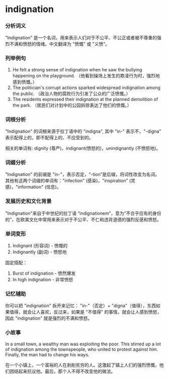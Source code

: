 # indignation

### 分析词义

  

"Indignation" 是一个名词，用来表示人们对于不公平、不公正或者被不尊重的强烈不满和愤怒的情绪。中文翻译为 "愤慨" 或 "义愤"。

  

### 列举例句

  

1.  He felt a strong sense of indignation when he saw the bullying happening on the playground. （他看到操场上发生的欺凌行为时，强烈地感到愤慨。）
2.  The politician's corrupt actions sparked widespread indignation among the public. （政治人物的腐败行为引发了公众的广泛愤慨。）
3.  The residents expressed their indignation at the planned demolition of the park. （居民们对计划中的公园拆除表达了他们的愤慨。）

  

### 词根分析

  

"Indignation" 的词根来源于拉丁语中的 "indigna", 其中 "in-" 表示不，"-digna" 表示配得上的，即不配得上的、不应受到的。

  

相关的单词有: dignity (尊严)，indignant(愤怒的)，unindignantly (不愤怒地)。

  

### 词缀分析

  

"Indignation" 的前缀是 "in-"，表示否定，“-tion”是后缀，将词性改变为名词。其他有这两个词缀的单词有："infection" (感染)，"inspiration" (灵感)，"information" (信息)。

  

### 发展历史和文化背景

  

"Indignation"来自于中世纪的拉丁语 “indignationem”，意为“不合乎应有的身份的”，在欧美文化中常用来表示对于不公平、不仁和违背道德的强烈反感和愤怒。

  

### 单词变形

  

1.  Indignant (形容词) - 愤慨的
2.  Indignantly (副词) - 愤怒地

  

固定搭配：

  

1.  Burst of indignation - 愤然爆发
2.  In high indignation - 非常愤怒

  

### 记忆辅助

  

你可以把 "indignation" 拆开来记忆： "in-"（否定）+ "digna"（值得），东西如果值得，就会让人喜欢，反过来，如果是 "不值得" 的事情，就会让人感到愤怒，因此 "indignation" 就是强烈的不满和愤怒。

  

### 小故事

  

In a small town, a wealthy man was exploiting the poor. This stirred up a lot of indignation among the townspeople, who united to protest against him. Finally, the man had to change his ways.

  

在一个小镇上，一个富裕的人在剥削贫穷的人。这激起了镇上人们的强烈愤慨，他们团结起来抗议他。最后，那个人不得不改变他的做法。
